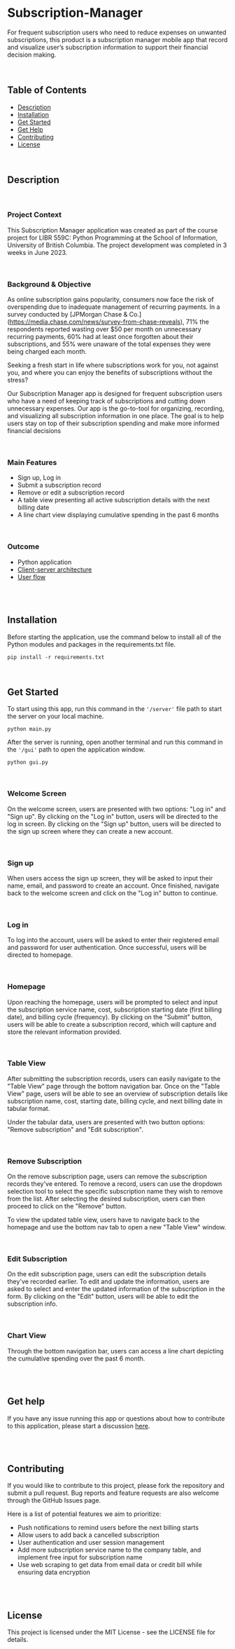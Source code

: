 # Subscription-Manager

For frequent subscription users who need to reduce expenses on unwanted subscriptions, this product is a subscription manager mobile app that record and visualize user’s subscription information to support their financial decision making.

<br>

## Table of Contents

- [Description](#description)
- [Installation](#installation)
- [Get Started](#usage)
- [Get Help](#help)
- [Contributing](#contributing)
- [License](#license)

<br>

## Description

<br>

### Project Context

This Subscription Manager application was created as part of the course project for LIBR 559C: Python Programming at the School of Information, University of British Columbia. The project development was completed in 3 weeks in June 2023. 

<br>

### Background & Objective
As online subscription gains popularity, consumers now face the risk of overspending due to inadequate management of recurring payments. In a survey conducted by [JPMorgan Chase & Co.] (https://media.chase.com/news/survey-from-chase-reveals), 71% the respondents reported wasting over $50 per month on unnecessary recurring payments, 60% had at least once forgotten about their subscriptions, and 55% were unaware of the total expenses they were being charged each month. 

Seeking a fresh start in life where subscriptions work for you, not against you, and where you can enjoy the benefits of subscriptions without the stress?

Our Subscription Manager app is designed for frequent subscription users who have a need of keeping track of subscriptions and cutting down unnecessary expenses. Our app is the go-to-tool for organizing, recording, and visualizing all subscription information in one place. The goal is to help users stay on top of their subscription spending and make more informed financial decisions

<br>

### Main Features

- Sign up, Log in
- Submit a subscription record
- Remove or edit a subscription record
- A table view presenting all active subscription details with the next billing date
- A line chart view displaying cumulative spending in the past 6 months

<br>

### Outcome

- Python application
- [Client-server architecture](https://www.figma.com/file/2eLzioNvs3th2WTc0WT56D/Architecture?type=whiteboard&node-id=0%3A1&t=BoYV9jU0Edu1hKtb-1)
- [User flow](https://www.figma.com/file/ZgQPsUzPS0XyNXnGRyYaxm/User-Flow?type=whiteboard&node-id=0%3A1&t=LCeWiM7UPTUEN5xy-1)


<br>
<br>


## Installation

Before starting the application, use the command below to install all of the Python modules and packages in the requirements.txt file.

```
pip install -r requirements.txt
```  

<br>

## Get Started


To start using this app, run this command in the `'/server'` file path to start the server on your local machine.
```
python main.py
``` 

After the server is running, open another terminal and run this command in the `'/gui'` path to open the application window.

``` 
python gui.py
``` 

<br>

### Welcome Screen
On the welcome screen, users are presented with two options: "Log in" and "Sign up". By clicking on the "Log in" button, users will be directed to the log in screen. By clicking on the "Sign up" button, users will be directed to the sign up screen where they can create a new account. 

<br>

### Sign up
When users access the sign up screen, they will be asked to input their name, email, and password to create an account. Once finished, navigate back to the welcome screen and click on the "Log in" button to continue.

<br>

### Log in
To log into the account, users will be asked to enter their registered email and password for user authentication. Once successful, users will be directed to homepage.

<br>

### Homepage
Upon reaching the homepage, users will be prompted to select and input the subscription service name, cost, subscription starting date (first billing date), and billing cycle (frequency). By clicking on the "Submit" button, users will be able to create a subscription record, which will capture and store the relevant information provided.

<br>

### Table View
After submitting the subscription records, users can easily navigate to the "Table View" page through the bottom navigation bar. Once on the "Table View" page, users will be able to see an overview of subscription details like subscription name, cost, starting date, billing cycle, and next billing date in tabular format. 

Under the tabular data, users are presented with two button options: "Remove subscription" and "Edit subscription". 

<br>

### Remove Subscription
On the remove subscription page, users can remove the subscription records they've entered. To remove a record, users can use the dropdown selection tool to select the specific subscription name they wish to remove from the list. After selecting the desired subscription, users can then proceed to click on the "Remove" button. 

To view the updated table view, users have to navigate back to the homepage and use the bottom nav tab to open a new "Table View" window.

<br>

### Edit Subscription
On the edit subscription page, users can edit the subscription details they've recorded earlier. To edit and update the information, users are asked to select and enter the updated information of the subscription in the form. By clicking on the "Edit" button, users will be able to edit the subscription info.

<br>

### Chart View
Through the bottom navigation bar, users can access a line chart depicting the cumulative spending over the past 6 month. 

<br>
<br>

## Get help

If you have any issue running this app or questions about how to contribute to this application, please start a discussion [here](https://github.com/Zijing-Liu/Subscription-Manager/discussions/4).

<br>
<br>
 

## Contributing

If you would like to contribute to this project, please fork the repository and submit a pull request. Bug reports and feature requests are also welcome through the GitHub Issues page.

Here is a list of potential features we aim to prioritize: 

- Push notifications to remind users before the next billing starts
- Allow users to add back a cancelled subscription
- User authentication and user session management
- Add more subscription service name to the company table, and implement free input for subscription name
- Use web scraping to get data from email data or credit bill while ensuring data encryption

<br>
<br>

## License

This project is licensed under the MIT License - see the LICENSE file for details.
